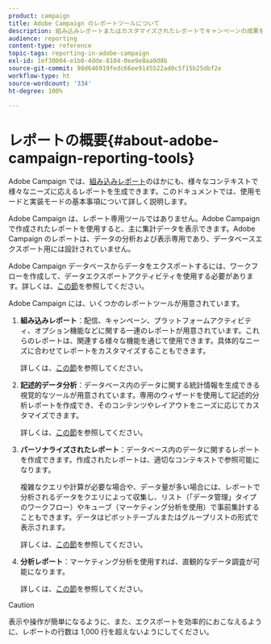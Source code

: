 ```yaml
---
product: campaign
title: Adobe Campaign のレポートツールについて
description: 組み込みレポートまたはカスタマイズされたレポートでキャンペーンの成果を分析します。
audience: reporting
content-type: reference
topic-tags: reporting-in-adobe-campaign
exl-id: 1ef30004-e1b0-4dde-8104-0ee9e8aa9d8b
source-git-commit: 98d646919fedc66ee9145522ad0c5f15b25dbf2e
workflow-type: ht
source-wordcount: '334'
ht-degree: 100%

---
```


# レポートの概要{#about-adobe-campaign-reporting-tools}

Adobe Campaign では、[組み込みレポート](../../reporting/using/about-campaign-built-in-reports.md)のほかにも、様々なコンテキストで様々なニーズに応えるレポートを生成できます。このドキュメントでは、使用モードと実装モードの基本事項について詳しく説明します。

Adobe Campaign は、レポート専用ツールではありません。Adobe Campaign で作成されたレポートを使用すると、主に集計データを表示できます。Adobe Campaign のレポートは、データの分析および表示専用であり、データベースエクスポート用には設計されていません。

Adobe Campaign データベースからデータをエクスポートするには、ワークフローを作成して、データエクスポートアクティビティを使用する必要があります。詳しくは、[この節](../../workflow/using/about-action-activities.md)を参照してください。

Adobe Campaign には、いくつかのレポートツールが用意されています。

1. **組み込みレポート**：配信、キャンペーン、プラットフォームアクティビティ、オプション機能などに関する一連のレポートが用意されています。これらのレポートは、関連する様々な機能を通じて使用できます。具体的なニーズに合わせてレポートをカスタマイズすることもできます。

   詳しくは、[この節](../../reporting/using/about-campaign-built-in-reports.md)を参照してください。

1. **記述的データ分析**：データベース内のデータに関する統計情報を生成できる視覚的なツールが用意されています。専用のウィザードを使用して記述的分析レポートを作成でき、そのコンテンツやレイアウトをニーズに応じてカスタマイズできます。

   詳しくは、[この節](../../reporting/using/about-descriptive-analysis.md)を参照してください。

1. **パーソナライズされたレポート**：データベース内のデータに関するレポートを作成できます。作成されたレポートは、適切なコンテキストで参照可能になります。

   複雑なクエリや計算が必要な場合や、データ量が多い場合には、レポートで分析されるデータをクエリによって収集し、リスト（「データ管理」タイプのワークフロー）やキューブ（マーケティング分析を使用）で事前集計することもできます。データはピボットテーブルまたはグループリストの形式で表示されます。

   詳しくは、[この節](../../reporting/using/about-reports-creation-in-campaign.md)を参照してください。

1. **分析レポート**：マーケティング分析を使用すれば、直観的なデータ調査が可能になります。

   詳しくは、[この節](../../reporting/using/about-cubes.md)を参照してください。

>[!CAUTION]
>
>表示や操作が簡単になるように、また、エクスポートを効率的におこなえるように、レポートの行数は 1,000 行を超えないようにしてください。
